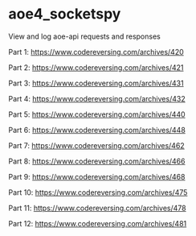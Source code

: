 # aoe4_socketspy
View and log aoe-api requests and responses 

Part 1: https://www.codereversing.com/archives/420

Part 2: https://www.codereversing.com/archives/421

Part 3: https://www.codereversing.com/archives/431

Part 4: https://www.codereversing.com/archives/432

Part 5: https://www.codereversing.com/archives/440

Part 6: https://www.codereversing.com/archives/448

Part 7: https://www.codereversing.com/archives/462

Part 8: https://www.codereversing.com/archives/466

Part 9: https://www.codereversing.com/archives/468

Part 10: https://www.codereversing.com/archives/475

Part 11: https://www.codereversing.com/archives/478

Part 12: https://www.codereversing.com/archives/481
